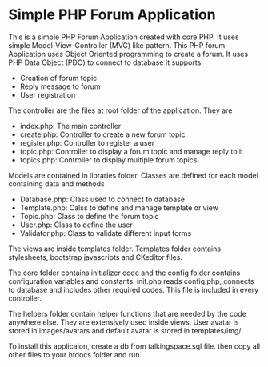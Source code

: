 # Simple PHP Forum Application

This is a simple PHP Forum Application created with core PHP. It uses simple Model-View-Controller (MVC) like pattern. This PHP forum Application uses Object Oriented programming to create a forum. It uses PHP Data Object (PDO) to connect to database It supports 

- Creation of forum topic
- Reply message to forum
- User registration

The controller are the files at root folder of the application. They are

- index.php: The main controller
- create.php: Controller to create a new forum topic
- register.php: Controller to register a user
- topic.php: Controller to display a forum topic and manage reply to it
- topics.php: Controller to display multiple forum topics

Models are contained in libraries folder. Classes are defined for each model containing data and methods

- Database.php: Class used to connect to database
- Template.php: Calss to define and manage template or view
- Topic.php: Class to define the forum topic
- User.php: Class to define the user
- Validator.php: Class to validate different input forms

The views are inside templates folder. Templates folder contains stylesheets, bootstrap javascripts and CKeditor files.

The core folder contains initializer code and the config folder contains configuration variables and constants. init.php reads config.php, connects to database and includes other required codes. This file is included in every controller.

The helpers folder contain helper functions that are needed by the code anywhere else. They are extensively used inside views. User avatar is stored in images/avatars and default avatar is stored in templates/img/.

To install this applicaion, create a db from talkingspace.sql file. then copy all other files to your htdocs folder and run.
